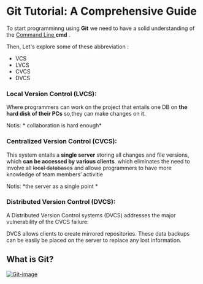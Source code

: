 # Git Tutorial: A Comprehensive Guide

To start programminng using __Git__ we need to have a solid understanding of the [Command Line ](https://github.com/adam-p/markdown-here/wiki/Markdown-Cheatsheet)__cmd__ .

Then, 
Let's explore some of these abbreviation :
+ VCS
+ LVCS
+ CVCS
+ DVCS


### Local Version Control (LVCS):
Where programmers can work on the project that entails one DB on **the hard disk of their PCs** so,they can make changes on it.

Notis: * collaboration is hard enough*

### Centralized Version Control (CVCS):

This system entails a **single server** storing all changes and file versions, which **can be accessed by various clients**.
which eliminates the need to involve all ~~local databases~~ and allowe programmers to have more knowledge of team members’ activitie


Notis: *the server as a single point *


### Distributed Version Control (DVCS):
A Distributed Version Control systems (DVCS) addresses the major vulnerability of the CVCS failure:

DVCS allows clients to create mirrored repositories. These data backups can be easily be placed on the server to replace any lost information.

## What is Git?

[![Git-image](https://cdn-media-1.freecodecamp.org/images/VQhi-KgyeBh6jegrDc2zaLOGxsBWq0Bw5dNq)](https://git-scm.com/about)



